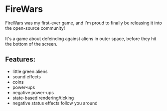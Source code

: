<h1>FireWars</h1>
<p>
FireWars was my first-ever game, and I'm proud to finally be releasing it into the open-source community!
<br>
<br>
It's a game about defeinding against aliens in outer space, before they hit the bottom of the screen.
</p>
<h2>Features:</h2>
<ul>
<li>little green aliens</li>
<li>sound effects</li>
<li>coins</li>
<li>power-ups</li>
<li>negative power-ups</li>
<li>state-based rendering/ticking</li>
<li>negative status effects follow you around</li>
</ul>
